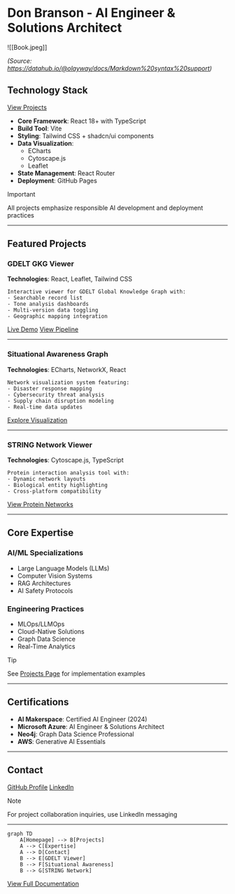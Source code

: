 # Don Branson - AI Engineer & Solutions Architect

![[Book.jpeg]]

*(Source: https://datahub.io/@olayway/docs/Markdown%20syntax%20support)*

## Technology Stack

<div class="middle-button-container">
    <a href="#projects" class="middle-button">View Projects</a>
</div>

- **Core Framework**: React 18+ with TypeScript
- **Build Tool**: Vite
- **Styling**: Tailwind CSS + shadcn/ui components
- **Data Visualization**:  
  - ECharts  
  - Cytoscape.js  
  - Leaflet
- **State Management**: React Router
- **Deployment**: GitHub Pages

> [!important]
> All projects emphasize responsible AI development and deployment practices

---

## Featured Projects

<a name='projects'></a>

### GDELT GKG Viewer  
**Technologies**: React, Leaflet, Tailwind CSS  
```plaintext
Interactive viewer for GDELT Global Knowledge Graph with:
- Searchable record list
- Tone analysis dashboards
- Multi-version data toggling
- Geographic mapping integration
```

<div class="middle-button-container">
    <a href="/assets/projects/gdelt" class="middle-button">Live Demo</a>
    <a href="https://gist.github.com/donbr/e2af2bbe441f90b8664539a25957a6c0" class="middle-button">View Pipeline</a>
</div>

---

### Situational Awareness Graph  
**Technologies**: ECharts, NetworkX, React  
```plaintext
Network visualization system featuring:
- Disaster response mapping
- Cybersecurity threat analysis
- Supply chain disruption modeling
- Real-time data updates
```

<div class="middle-button-container">
    <a href="/assets/projects/situational-awareness" class="middle-button">Explore Visualization</a>
</div>

---

### STRING Network Viewer  
**Technologies**: Cytoscape.js, TypeScript  
```plaintext
Protein interaction analysis tool with:
- Dynamic network layouts
- Biological entity highlighting
- Cross-platform compatibility
```

<div class="middle-button-container">
    <a href="/assets/projects/cytoscape" class="middle-button">View Protein Networks</a>
</div>

---

## Core Expertise

<div class="grid md:grid-cols-2 gap-8">

### AI/ML Specializations
- Large Language Models (LLMs)
- Computer Vision Systems
- RAG Architectures
- AI Safety Protocols

### Engineering Practices
- MLOps/LLMOps
- Cloud-Native Solutions
- Graph Data Science
- Real-Time Analytics

</div>

> [!tip]
> See [Projects Page](#projects) for implementation examples

---

## Certifications

<div class="grid grid-cols-2 gap-4">

- **AI Makerspace**: Certified AI Engineer (2024)
- **Microsoft Azure**: AI Engineer & Solutions Architect
- **Neo4j**: Graph Data Science Professional
- **AWS**: Generative AI Essentials

</div>

---

## Contact

<div class="middle-button-container">
    <a href="https://github.com/donbr" class="middle-button">GitHub Profile</a>
    <a href="https://www.linkedin.com/in/donbranson/" class="middle-button">LinkedIn</a>
</div>

> [!note]
> For project collaboration inquiries, use LinkedIn messaging

---

```mermaid
graph TD
    A[Homepage] --> B[Projects]
    A --> C[Expertise]
    A --> D[Contact]
    B --> E[GDELT Viewer]
    B --> F[Situational Awareness]
    B --> G[STRING Network]
```

<div class="middle-button-container">
    <a href="https://datahub.io/@olayway/docs" class="middle-button">View Full Documentation</a>
</div>
